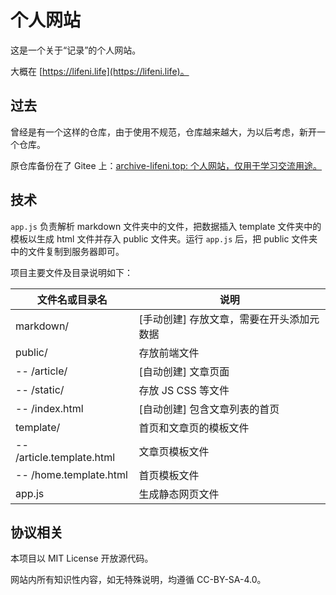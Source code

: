 # 个人网站

这是一个关于“记录”的个人网站。

大概在 [https://lifeni.life](https://lifeni.life)。

## 过去

曾经是有一个这样的仓库，由于使用不规范，仓库越来越大，为以后考虑，新开一个仓库。

原仓库备份在了 Gitee 上：[archive-lifeni.top: 个人网站，仅用于学习交流用途。](https://gitee.com/Lifeni/archive-lifeni.top)

## 技术

`app.js`  负责解析 markdown 文件夹中的文件，把数据插入 template 文件夹中的模板以生成 html 文件并存入 public 文件夹。运行 `app.js` 后，把 public 文件夹中的文件复制到服务器即可。

项目主要文件及目录说明如下：

| 文件名或目录名            | 说明                                      |
| ------------------------- | ----------------------------------------- |
| markdown/                 | [手动创建] 存放文章，需要在开头添加元数据 |
| public/                   | 存放前端文件                              |
| -- /article/              | [自动创建] 文章页面                       |
| -- /static/               | 存放 JS CSS 等文件                        |
| -- /index.html            | [自动创建] 包含文章列表的首页             |
| template/                 | 首页和文章页的模板文件                    |
| -- /article.template.html | 文章页模板文件                            |
| -- /home.template.html    | 首页模板文件                              |
| app.js                    | 生成静态网页文件                          |

## 协议相关

本项目以 MIT License 开放源代码。

网站内所有知识性内容，如无特殊说明，均遵循 CC-BY-SA-4.0。